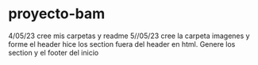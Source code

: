 # proyecto-bam
4/05/23 cree mis carpetas y readme
5//05/23 cree la carpeta imagenes y forme el header
hice los section fuera del header en html.
Genere los section y el footer del inicio
